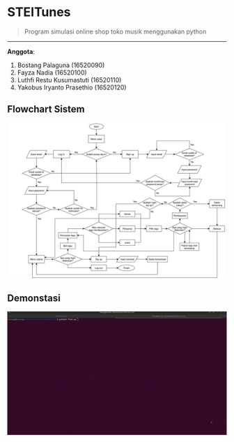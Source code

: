 # STEITunes
> Program simulasi online shop toko musik menggunakan python

---

**Anggota**:
1. Bostang Palaguna (16520090)
2. Fayza Nadia (16520100)
3. Luthfi Restu Kusumastuti (16520110)
4. Yakobus Iryanto Prasethio (16520120)

## Flowchart Sistem
![Flowchart Sistem](https://github.com/bostang/STEITunes/blob/main/flowchart_sistem.png)
## Demonstasi
![Video Demonstrasi](https://github.com/bostang/STEITunes/blob/main/STEITunes.gif)
